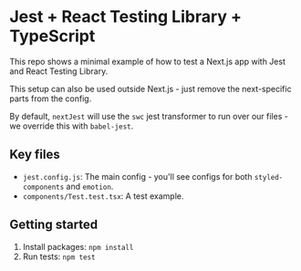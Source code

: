 # Jest + React Testing Library + TypeScript

This repo shows a minimal example of how to test a Next.js app with Jest and React Testing Library.

This setup can also be used outside Next.js - just remove the next-specific parts from the config.

By default, `nextJest` will use the `swc` jest transformer to run over our files - we override this with `babel-jest`.

## Key files

- `jest.config.js`: The main config - you'll see configs for both `styled-components` and `emotion`.
- `components/Test.test.tsx`: A test example.

## Getting started

1. Install packages: `npm install`
2. Run tests: `npm test`
